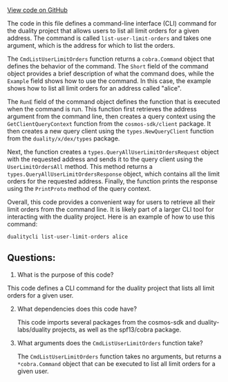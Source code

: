 [View code on GitHub](https://github.com/duality-labs/duality/dex/client/cli/query_user_limit_orders.go)

The code in this file defines a command-line interface (CLI) command for the duality project that allows users to list all limit orders for a given address. The command is called `list-user-limit-orders` and takes one argument, which is the address for which to list the orders. 

The `CmdListUserLimitOrders` function returns a `cobra.Command` object that defines the behavior of the command. The `Short` field of the command object provides a brief description of what the command does, while the `Example` field shows how to use the command. In this case, the example shows how to list all limit orders for an address called "alice". 

The `RunE` field of the command object defines the function that is executed when the command is run. This function first retrieves the address argument from the command line, then creates a query context using the `GetClientQueryContext` function from the `cosmos-sdk/client` package. It then creates a new query client using the `types.NewQueryClient` function from the `duality/x/dex/types` package. 

Next, the function creates a `types.QueryAllUserLimitOrdersRequest` object with the requested address and sends it to the query client using the `UserLimitOrdersAll` method. This method returns a `types.QueryAllUserLimitOrdersResponse` object, which contains all the limit orders for the requested address. Finally, the function prints the response using the `PrintProto` method of the query context. 

Overall, this code provides a convenient way for users to retrieve all their limit orders from the command line. It is likely part of a larger CLI tool for interacting with the duality project. Here is an example of how to use this command:

```
dualitycli list-user-limit-orders alice
```
## Questions: 
 1. What is the purpose of this code?
   
   This code defines a CLI command for the duality project that lists all limit orders for a given user.

2. What dependencies does this code have?
   
   This code imports several packages from the cosmos-sdk and duality-labs/duality projects, as well as the spf13/cobra package.

3. What arguments does the `CmdListUserLimitOrders` function take?
   
   The `CmdListUserLimitOrders` function takes no arguments, but returns a `*cobra.Command` object that can be executed to list all limit orders for a given user.